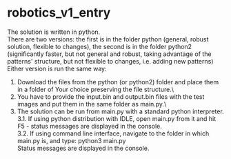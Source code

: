 # robotics_v1_entry
The solution is written in python.\
There are two versions: the first is in the folder python (general, robust solution, flexible to changes), the second is in the folder python2 (significantly faster, but not general and robust, taking advantage of the patterns' structure, but not flexible to changes, i.e. adding new patterns)\
Either version is run the same way:
1. Download the files from the python (or python2) folder and place them in a folder of Your choice preserving the file structure.\
2. You have to provide the input.bin and output.bin files with the test images and put them in the same folder as main.py.\
3. The solution can be run from main.py with a standard python interpreter.\
3.1. If using python distribution with IDLE, open main.py from it and hit F5 - status messages are displayed in the console.\
3.2. If using command line interface, navigate to the folder in which main.py is, and type: python3 main.py\
Status messages are displayed in the console.
